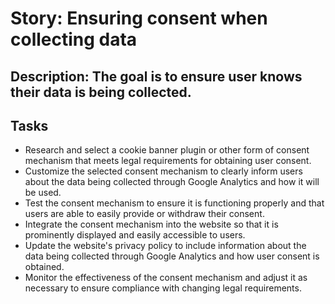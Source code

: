 # Story: Ensuring consent when collecting data
## Description: The goal is to ensure user knows their data is being collected.
## Tasks
* Research and select a cookie banner plugin or other form of consent mechanism that meets legal requirements for obtaining user consent.
* Customize the selected consent mechanism to clearly inform users about the data being collected through Google Analytics and how it will be used.
* Test the consent mechanism to ensure it is functioning properly and that users are able to easily provide or withdraw their consent.
* Integrate the consent mechanism into the website so that it is prominently displayed and easily accessible to users.
* Update the website's privacy policy to include information about the data being collected through Google Analytics and how user consent is obtained.
* Monitor the effectiveness of the consent mechanism and adjust it as necessary to ensure compliance with changing legal requirements.